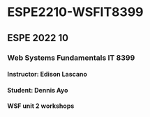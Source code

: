 # ESPE2210-WSFIT8399
## ESPE 2022 10 
### Web Systems Fundamentals  IT 8399
#### Instructor: Edison Lascano
#### Student: Dennis Ayo
#### WSF unit 2 workshops
